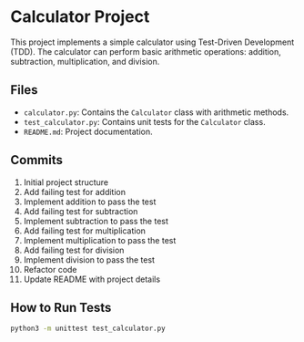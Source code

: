 # Calculator Project

This project implements a simple calculator using Test-Driven Development (TDD). The calculator can perform basic arithmetic operations: addition, subtraction, multiplication, and division.

## Files
- `calculator.py`: Contains the `Calculator` class with arithmetic methods.
- `test_calculator.py`: Contains unit tests for the `Calculator` class.
- `README.md`: Project documentation.

## Commits
1. Initial project structure
2. Add failing test for addition
3. Implement addition to pass the test
4. Add failing test for subtraction
5. Implement subtraction to pass the test
6. Add failing test for multiplication
7. Implement multiplication to pass the test
8. Add failing test for division
9. Implement division to pass the test
10. Refactor code
11. Update README with project details

## How to Run Tests
```sh
python3 -m unittest test_calculator.py
